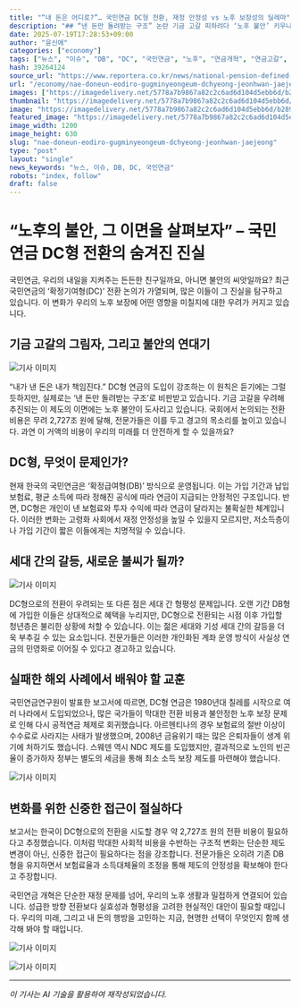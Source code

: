 ```yaml
---
title: "“내 돈은 어디로?”… 국민연금 DC형 전환, 재정 안정성 vs 노후 보장성의 딜레마"
description: "## “낸 돈만 돌려받는 구조” 논란 기금 고갈 피하려다 ‘노후 불안’ 키우나 2,700조 전환 비용에 전문가들 경고 ..."
date: 2025-07-19T17:28:53+09:00
author: "윤신애"
categories: ["economy"]
tags: ["뉴스", "이슈", "DB", "DC", "국민연금", "노후", "연금개혁", "연금고갈", "연금재정", "확정급여형", "확정기여형", "재정안정성", "노후불안"]
hash: 39264124
source_url: "https://www.reportera.co.kr/news/national-pension-defined-contribution-method/"
url: "/economy/nae-doneun-eodiro-gugminyeongeum-dchyeong-jeonhwan-jaejeong/"
images: ["https://imagedelivery.net/5778a7b9867a82c2c6ad6d104d5ebb6d/b28907f6-4484-4580-151d-cb40f9722f00", "https://imagedelivery.net/5778a7b9867a82c2c6ad6d104d5ebb6d/8d419ed5-48bc-4faf-fe24-4ee9ccb79100", "https://imagedelivery.net/5778a7b9867a82c2c6ad6d104d5ebb6d/3ca955bd-5a36-42db-21a2-4142ab8ebd00", "https://imagedelivery.net/5778a7b9867a82c2c6ad6d104d5ebb6d/ed4101e1-57e0-485e-20fd-cf0eabc3ef00", "https://imagedelivery.net/5778a7b9867a82c2c6ad6d104d5ebb6d/344ba955-460b-4924-e94d-430f511a0000"]
thumbnail: "https://imagedelivery.net/5778a7b9867a82c2c6ad6d104d5ebb6d/b28907f6-4484-4580-151d-cb40f9722f00"
image: "https://imagedelivery.net/5778a7b9867a82c2c6ad6d104d5ebb6d/b28907f6-4484-4580-151d-cb40f9722f00"
featured_image: "https://imagedelivery.net/5778a7b9867a82c2c6ad6d104d5ebb6d/b28907f6-4484-4580-151d-cb40f9722f00"
image_width: 1200
image_height: 630
slug: "nae-doneun-eodiro-gugminyeongeum-dchyeong-jeonhwan-jaejeong"
type: "post"
layout: "single"
news_keywords: "뉴스, 이슈, DB, DC, 국민연금"
robots: "index, follow"
draft: false
---
```


# “노후의 불안, 그 이면을 살펴보자” – 국민연금 DC형 전환의 숨겨진 진실

국민연금, 우리의 내일을 지켜주는 든든한 친구일까요, 아니면 불안의 씨앗일까요? 최근 국민연금의 ‘확정기여형(DC)’ 전환 논의가 가열되며, 많은 이들이 그 진실을 탐구하고 있습니다. 이 변화가 우리의 노후 보장에 어떤 영향을 미칠지에 대한 우려가 커지고 있습니다. 

## 기금 고갈의 그림자, 그리고 불안의 연대기


![기사 이미지](https://imagedelivery.net/5778a7b9867a82c2c6ad6d104d5ebb6d/8d419ed5-48bc-4faf-fe24-4ee9ccb79100)


“내가 낸 돈은 내가 책임진다.” DC형 연금의 도입이 강조하는 이 원칙은 듣기에는 그럴듯하지만, 실제로는 ‘낸 돈만 돌려받는 구조’로 비판받고 있습니다. 기금 고갈을 우려해 추진되는 이 제도의 이면에는 노후 불안이 도사리고 있습니다. 국회에서 논의되는 전환 비용은 무려 2,727조 원에 달해, 전문가들은 이를 두고 경고의 목소리를 높이고 있습니다. 과연 이 거액의 비용이 우리의 미래를 더 안전하게 할 수 있을까요?

## DC형, 무엇이 문제인가?

현재 한국의 국민연금은 ‘확정급여형(DB)’ 방식으로 운영됩니다. 이는 가입 기간과 납입 보험료, 평균 소득에 따라 정해진 공식에 따라 연금이 지급되는 안정적인 구조입니다. 반면, DC형은 개인이 낸 보험료와 투자 수익에 따라 연금이 달라지는 불확실한 체계입니다. 이러한 변화는 고령화 사회에서 재정 안정성을 높일 수 있을지 모르지만, 저소득층이나 가입 기간이 짧은 이들에게는 치명적일 수 있습니다.

## 세대 간의 갈등, 새로운 불씨가 될까?


![기사 이미지](https://imagedelivery.net/5778a7b9867a82c2c6ad6d104d5ebb6d/3ca955bd-5a36-42db-21a2-4142ab8ebd00)


DC형으로의 전환이 우려되는 또 다른 점은 세대 간 형평성 문제입니다. 오랜 기간 DB형에 가입한 이들은 상대적으로 혜택을 누리지만, DC형으로 전환되는 시점 이후 가입할 청년층은 불리한 상황에 처할 수 있습니다. 이는 젊은 세대와 기성 세대 간의 갈등을 더욱 부추길 수 있는 요소입니다. 전문가들은 이러한 개인화된 계좌 운영 방식이 사실상 연금의 민영화로 이어질 수 있다고 경고하고 있습니다.

## 실패한 해외 사례에서 배워야 할 교훈

국민연금연구원이 발표한 보고서에 따르면, DC형 연금은 1980년대 칠레를 시작으로 여러 나라에서 도입되었으나, 많은 국가들이 막대한 전환 비용과 불안정한 노후 보장 문제로 인해 다시 공적연금 체제로 회귀했습니다. 아르헨티나의 경우 보험료의 절반 이상이 수수료로 사라지는 사태가 발생했으며, 2008년 금융위기 때는 많은 은퇴자들이 생계 위기에 처하기도 했습니다. 스웨덴 역시 NDC 제도를 도입했지만, 결과적으로 노인의 빈곤율이 증가하자 정부는 별도의 세금을 통해 최소 소득 보장 제도를 마련해야 했습니다.


![기사 이미지](https://imagedelivery.net/5778a7b9867a82c2c6ad6d104d5ebb6d/ed4101e1-57e0-485e-20fd-cf0eabc3ef00)


## 변화를 위한 신중한 접근이 절실하다

보고서는 한국이 DC형으로의 전환을 시도할 경우 약 2,727조 원의 전환 비용이 필요하다고 추정했습니다. 이처럼 막대한 사회적 비용을 수반하는 구조적 변화는 단순한 제도 변경이 아닌, 신중한 접근이 필요하다는 점을 강조합니다. 전문가들은 오히려 기존 DB형을 유지하면서 보험료율과 소득대체율의 조정을 통해 제도의 안정성을 확보해야 한다고 주장합니다. 

국민연금 개혁은 단순한 재정 문제를 넘어, 우리의 노후 생활과 밀접하게 연결되어 있습니다. 성급한 방향 전환보다 실효성과 형평성을 고려한 현실적인 대안이 필요할 때입니다. 우리의 미래, 그리고 내 돈의 행방을 고민하는 지금, 현명한 선택이 무엇인지 함께 생각해 봐야 할 때입니다.


![기사 이미지](https://imagedelivery.net/5778a7b9867a82c2c6ad6d104d5ebb6d/344ba955-460b-4924-e94d-430f511a0000)



![기사 이미지](https://imagedelivery.net/5778a7b9867a82c2c6ad6d104d5ebb6d/b28907f6-4484-4580-151d-cb40f9722f00)


---
*이 기사는 AI 기술을 활용하여 재작성되었습니다.*
